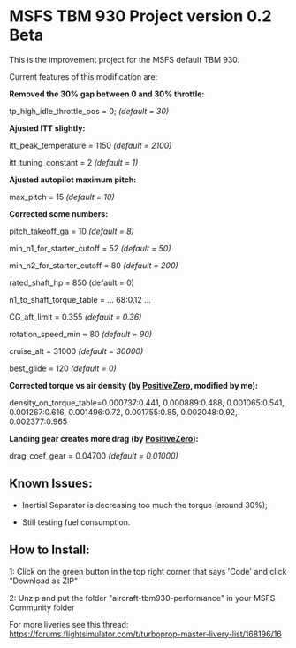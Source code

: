 # MSFS TBM 930 Project version 0.2 Beta
This is the improvement project for the MSFS default TBM 930.

Current features of this modification are:

**Removed the 30% gap between 0 and 30% throttle:**

tp_high_idle_throttle_pos = 0; *(default = 30)*

**Ajusted ITT slightly:**

itt_peak_temperature = 1150 *(default = 2100)*

itt_tuning_constant = 2 *(default = 1)*

**Ajusted autopilot maximum pitch:**

max_pitch = 15 *(default = 10)*

**Corrected some numbers:**

pitch_takeoff_ga = 10 *(default = 8)*

min_n1_for_starter_cutoff = 52 *(default = 50)*

min_n2_for_starter_cutoff = 80 *(default = 200)*

rated_shaft_hp = 850 (default = 0)

n1_to_shaft_torque_table = ... 68:0.12 ...

CG_aft_limit = 0.355 *(default = 0.36)*

rotation_speed_min = 80 *(default = 90)*

cruise_alt = 31000 *(default = 30000)*

best_glide = 120 *(default = 0)*

**Corrected torque vs air density (by [PositiveZero](https://forums.flightsimulator.com/u/positivezero/summary), modified by me):**

density_on_torque_table=0.000737:0.441, 0.000889:0.488, 0.001065:0.541, 0.001267:0.616, 0.001496:0.72, 0.001755:0.85, 0.002048:0.92, 0.002377:0.965

**Landing gear creates more drag (by [PositiveZero](https://forums.flightsimulator.com/u/positivezero/summary)):**

drag_coef_gear = 0.04700 *(default = 0.01000)*

## Known Issues:

- Inertial Separator is decreasing too much the torque (around 30%);

- Still testing fuel consumption.

## How to Install:

1: Click on the green button in the top right corner that says 'Code' and click "Download as ZIP"

2: Unzip and put the folder "aircraft-tbm930-performance" in your MSFS Community folder

For more liveries see this thread: https://forums.flightsimulator.com/t/turboprop-master-livery-list/168196/16
